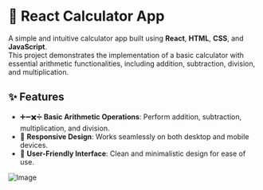 # 🧮 React Calculator App

A simple and intuitive calculator app built using **React**, **HTML**, **CSS**, and **JavaScript**.  
This project demonstrates the implementation of a basic calculator with essential arithmetic functionalities, including addition, subtraction, division, and multiplication.

## ✨ Features

- ➕➖✖️➗ **Basic Arithmetic Operations**: Perform addition, subtraction, multiplication, and division.  
- 📱 **Responsive Design**: Works seamlessly on both desktop and mobile devices.  
- 🎨 **User-Friendly Interface**: Clean and minimalistic design for ease of use.  

![Image](https://github.com/user-attachments/assets/516f42bd-cb46-4aea-a970-263606e38fae)
